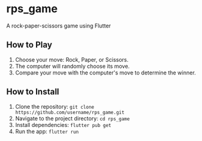 # rps_game

A rock-paper-scissors game using Flutter

## How to Play

1. Choose your move: Rock, Paper, or Scissors.
2. The computer will randomly choose its move.
3. Compare your move with the computer's move to determine the winner.

## How to Install

1. Clone the repository: `git clone https://github.com/username/rps_game.git`
2. Navigate to the project directory: `cd rps_game`
3. Install dependencies: `flutter pub get`
4. Run the app: `flutter run`
